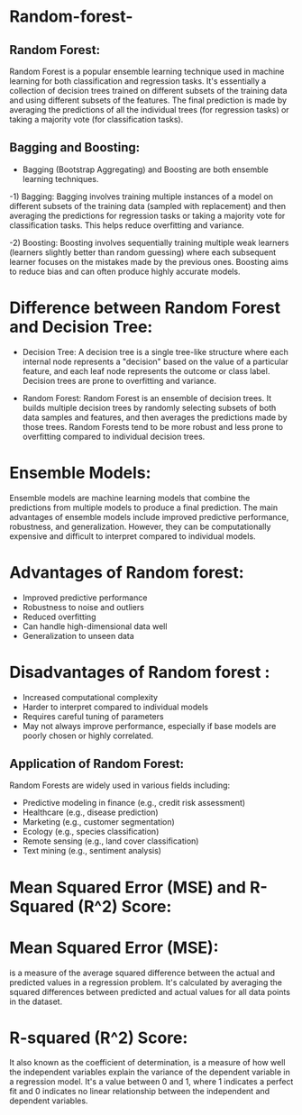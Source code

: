 # Random-forest-
## Random Forest:

Random Forest is a popular ensemble learning technique used in machine learning for both classification and regression tasks. It's essentially a collection of decision trees trained on different subsets of the training data and using different subsets of the features. The final prediction is made by averaging the predictions of all the individual trees (for regression tasks) or taking a majority vote (for classification tasks).

## Bagging and Boosting:

- Bagging (Bootstrap Aggregating) and Boosting are both ensemble learning techniques.

-1) Bagging: Bagging involves training multiple instances of a model on different subsets of the training data (sampled with replacement) and then averaging the predictions for regression tasks or taking a majority vote for classification tasks. This helps reduce overfitting and variance.

-2) Boosting: Boosting involves sequentially training multiple weak learners (learners slightly better than random guessing) where each subsequent learner focuses on the mistakes made by the previous ones. Boosting aims to reduce bias and can often produce highly accurate models.

# Difference between Random Forest and Decision Tree:

- Decision Tree: A decision tree is a single tree-like structure where each internal node represents a "decision" based on the value of a particular feature, and each leaf node represents the outcome or class label. Decision trees are prone to overfitting and variance.

- Random Forest: Random Forest is an ensemble of decision trees. It builds multiple decision trees by randomly selecting subsets of both data samples and features, and then averages the predictions made by those trees. Random Forests tend to be more robust and less prone to overfitting compared to individual decision trees.

# Ensemble Models:

Ensemble models are machine learning models that combine the predictions from multiple models to produce a final prediction. The main advantages of ensemble models include improved predictive performance, robustness, and generalization. However, they can be computationally expensive and difficult to interpret compared to individual models.

# Advantages of Random forest:

- Improved predictive performance
- Robustness to noise and outliers
- Reduced overfitting
- Can handle high-dimensional data well
- Generalization to unseen data

# Disadvantages of Random forest :

- Increased computational complexity
- Harder to interpret compared to individual models
- Requires careful tuning of parameters
- May not always improve performance, especially if base models are poorly chosen or highly correlated.

## Application of Random Forest:

Random Forests are widely used in various fields including:

- Predictive modeling in finance (e.g., credit risk assessment)
- Healthcare (e.g., disease prediction)
- Marketing (e.g., customer segmentation)
- Ecology (e.g., species classification)
- Remote sensing (e.g., land cover classification)
- Text mining (e.g., sentiment analysis)

# Mean Squared Error (MSE) and R-Squared (R^2) Score:

# Mean Squared Error (MSE):
is a measure of the average squared difference between the actual and predicted values in a regression problem. It's calculated by averaging the squared differences between predicted and actual values for all data points in the dataset.

# R-squared (R^2) Score:
It also known as the coefficient of determination, is a measure of how well the independent variables explain the variance of the dependent variable in a regression model. It's a value between 0 and 1, where 1 indicates a perfect fit and 0 indicates no linear relationship between the independent and dependent variables.
